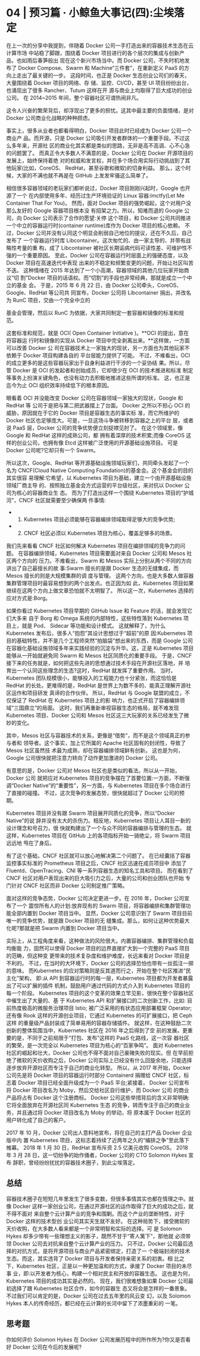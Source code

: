 # 04 | 预习篇 · 小鲸鱼大事记(四):尘埃落定
在上一次的分享中我提到，伴随着 Docker 公司一手打造出来的容器技术生态在云计算市场 中站稳了脚跟，围绕着 Docker 项目进行的各个层次的集成与创新产品，也如雨后春笋般出 现在这个新兴市场当中。而 Docker 公司，不失时机地发布了 Docker Compose、Swarm 和 Machine“三件套”，在重新定义 PaaS 的方向上走出了最关键的一步。
这段时间，也正是 Docker 生态创业公司们的春天，大量围绕着 Docker 项目的网络、存 储、监控、CI/CD，甚至 UI 项目纷纷出台，也涌现出了很多 Rancher、Tutum 这样在开 源与商业上均取得了巨大成功的创业公司。
在 2014~2015 年间，整个容器社区可谓热闹非凡。

 这令人兴奋的繁荣背后，却浮现出了更多的担忧。这其中最主要的负面情绪，是对 Docker 公司商业化战略的种种顾虑。
 
事实上，很多从业者也都看得明白，Docker 项目此时已经成为 Docker 公司一个商业产 品。而开源，只是 Docker 公司吸引开发者群体的一个重要手段。不过这么多年来，开源社 区的商业化其实都是类似的思路，无非是高不高调、心不心急的问题罢了。
而真正令大多数人不满意的是，Docker 公司在 Docker 开源项目的发展上，始终保持着绝 对的权威和发言权，并在多个场合用实际行动挑战到了其他玩家(比如，CoreOS、 RedHat，甚至谷歌和微软)的切身利益。
那么，这个时候，大家的不满也就不再是在 GitHub 上发发牢骚这么简单了。

相信很多容器领域的老玩家们都听说过，Docker 项目刚刚兴起时，Google 也开源了一个 在内部使用多年、经历过生产环境验证的 Linux 容器:lmctfy(Let Me Container That For You)。
然而，面对 Docker 项目的强势崛起，这个对用户没那么友好的 Google 容器项目根本没 有招架之力。所以，知难而退的 Google 公司，向 Docker 公司表示了合作的愿望:关停 这个项目，和 Docker 公司共同推进一个中立的容器运行时(container runtime)库作为 Docker 项目的核心依赖。
不过，Docker 公司并没有认同这个明显会削弱自己地位的提议，还在不久后，自己发布了 一个容器运行时库 Libcontainer。这次匆忙的、由一家主导的、并带有战略性考量的重 构，成了 Libcontainer 被社区长期诟病代码可读性差、可维护性不强的一个重要原因。
至此，Docker 公司在容器运行时层面上的强硬态度，以及 Docker 项目在高速迭代中表现 出来的不稳定和频繁变更的问题，开始让社区叫苦不迭。
这种情绪在 2015 年达到了一个小高潮，容器领域的其他几位玩家开始商议“切 割”Docker 项目的话语权。而“切割”的手段也非常经典，那就是成立一个中立的基金 会。
于是，2015 年 6 月 22 日，由 Docker 公司牵头，CoreOS、Google、RedHat 等公司共 同宣布，Docker 公司将 Libcontainer 捐出，并改名为 RunC 项目，交由一个完全中立的

 基金会管理，然后以 RunC 为依据，大家共同制定一套容器和镜像的标准和规范。
 
这套标准和规范，就是 OCI( Open Container Initiative )。**OCI 的提出，意在将容器运 行时和镜像的实现从 Docker 项目中完全剥离出来。**这样做，一方面可以改善 Docker 公 司在容器技术上一家独大的现状，另一方面也为其他玩家不依赖于 Docker 项目构建各自的 平台层能力提供了可能。
不过，不难看出，OCI 的成立更多的是这些容器玩家出于自身利益进行干涉的一个妥协结 果。所以，尽管 Docker 是 OCI 的发起者和创始成员，它却很少在 OCI 的技术推进和标准 制定等事务上扮演关键角色，也没有动力去积极地推进这些所谓的标准。
这，也正是迄今为止 OCI 组织效率持续低下的根本原因。

眼看着 OCI 并没能改变 Docker 公司在容器领域一家独大的现状，Google 和 RedHat 等 公司于是把与第二把武器摆上了台面。
Docker 之所以不担心 OCI 的威胁，原因就在于它的 Docker 项目是容器生态的事实标 准，而它所维护的 Docker 社区也足够庞大。可是，一旦这场斗争被转移到容器之上的平台 层，或者说 PaaS 层，Docker 公司的竞争优势便立刻捉襟见肘了。
在这个领域里，像 Google 和 RedHat 这样的成熟公司，都  拥有着深厚的技术积累;而像 CoreOS 这样的创业公司，也拥有像 Etcd 这样被广泛使用的开源基础设施项目。
可是 Docker 公司呢?它却只有一个 Swarm。

所以这次，Google、RedHat 等开源基础设施领域玩家们，共同牵头发起了一个名为 CNCF(Cloud Native Computing Foundation)的基金会。这个基金会的目的其实很容 易理解:它希望，以 Kubernetes 项目为基础，建立一个由开源基础设施领域厂商主导 的、按照独立基金会方式运营的平台级社区，来对抗以 Docker 公司为核心的容器商业生 态。
而为了打造出这样一个围绕 Kubernetes 项目的“护城河”，CNCF 社区就需要至少确保两 件事情:
* 1. Kubernetes 项目必须能够在容器编排领域取得足够大的竞争优势;
* 2. CNCF 社区必须以 Kubernetes 项目为核心，覆盖足够多的场景。

我们先来看看 CNCF 社区如何解决 Kubernetes 项目在编排领域的竞争力的问题。
在容器编排领域，Kubernetes 项目需要面对来自 Docker 公司和 Mesos 社区两个方向的 压力。不难看出，Swarm 和 Mesos 实际上分别从两个不同的方向讲出了自己最擅长的故 事:Swarm 擅长的是跟 Docker 生态的无缝集成，而 Mesos 擅长的则是大规模集群的调 度与管理。
这两个方向，也是大多数人做容器集群管理项目时最容易想到的两个出发点。也正因为如 此，Kubernetes 项目如果继续在这两个方向上做文章恐怕就不太明智了。
所以这一次，Kubernetes 选择的应对方式是:Borg。

如果你看过 Kubernetes 项目早期的 GitHub Issue 和 Feature 的话，就会发现它们大多来 自于 Borg 和 Omega 系统的内部特性，这些特性落到 Kubernetes 项目上，就是 Pod、 Sidecar 等功能和设计模式。
这就解释了，为什么 Kubernetes 发布后，很多人“抱怨”其设计思想过于“超前”的原 因:Kubernetes 项目的基础特性，并不是几个工程师突然“拍脑袋”想出来的东西，而是 Google 公司在容器化基础设施领域多年来实践经验的沉淀与升华。这，正是 Kubernetes 项目能够从一开始就避免同 Swarm 和 Mesos 社区同质化的重要手段。
于是，CNCF 接下来的任务就是，如何把这些先进的思想通过技术手段在开源社区落地，并 培育出一个认同这些理念的生态?这时，RedHat 就发挥了重要作用。
当时，Kubernetes 团队规模很小，能够投入的工程能力也十分紧张，而这恰恰是 RedHat 的长处。更难得的是，RedHat 是世界上为数不多的、能真正理解开源社区运作和项目研发 真谛的合作伙伴。
所以，RedHat 与 Google 联盟的成立，不仅保证了 RedHat 在 Kubernetes 项目上的影 响力，也正式开启了容器编排领域“三国鼎立”的局面。
这时，我们再重新审视容器生态的格局，就不难发现 Kubernetes 项目、Docker 公司和 Mesos 社区这三大玩家的关系已经发生了微妙的变化。

 其中，Mesos 社区与容器技术的关系，更像是“借势”，而不是这个领域真正的参与者和 领导者。这个事实，加上它所属的 Apache 社区固有的封闭性，导致了 Mesos 社区虽然技 术最为成熟，却在容器编排领域鲜有创新。
这也是为何，Google 公司很快就把注意力转向了动作更加激进的 Docker 公司。

有意思的是，Docker 公司对 Mesos 社区也是类似的看法。所以从一开始，Docker 公司 就把应对 Kubernetes 项目的竞争摆在了首要位置:一方面，不断强调“Docker Native”的“重要性”，另一方面，与 Kubernetes 项目在多个场合进行了直接的碰撞。
不过，这次竞争的发展态势，很快就超过了 Docker 公司的预期。

Kubernetes 项目并没有跟 Swarm 项目展开同质化的竞争，所以“Docker Native”的说 辞并没有太大的杀伤力。相反地，Kubernetes 项目让人耳目一新的设计理念和号召力，很 快就构建出了一个与众不同的容器编排与管理的生态。
就这样，Kubernetes 项目在 GitHub 上的各项指标开始一骑绝尘，将 Swarm 项目远远地 甩在了身后。

有了这个基础，CNCF 社区就可以放心地解决第二个问题了。
在已经囊括了容器监控事实标准的 Prometheus 项目之后，CNCF 社区迅速在成员项目中 添加了 Fluentd、OpenTracing、CNI 等一系列容器生态的知名工具和项目。
而在看到了 CNCF 社区对用户表现出来的巨大吸引力之后，大量的公司和创业团队也开始 专门针对 CNCF 社区而非 Docker 公司制定推广策略。

面对这样的竞争态势，Docker 公司决定更进一步。在 2016 年，Docker 公司宣布了一个 震惊所有人的计划:放弃现有的 Swarm 项目，将容器编排和集群管理功能全部内置到 Docker 项目当中。
显然，Docker 公司意识到了 Swarm 项目目前唯一的竞争优势，就是跟 Docker 项目的无 缝集成。那么，如何让这种优势最大化呢?那就是把 Swarm 内置到 Docker 项目当中。

 实际上，从工程角度来看，这种做法的风险很大。内置容器编排、集群管理和负载均衡能 力，固然可以使得 Docker 项目的边界直接扩大到一个完整的 PaaS 项目的范畴，但这种变 更带来的技术复杂度和维护难度，长远来看对 Docker 项目是不利的。
不过，在当时的大环境下，Docker 公司的选择恐怕也带有一丝孤注一掷的意味。
而Kubernetes 的应对策略则是反其道而行之，开始在整个社区推进“民主化”架构， 即:从 API 到容器运行时的每一层，Kubernetes 项目都为开发者暴露出了可以扩展的插件 机制，鼓励用户通过代码的方式介入到 Kubernetes 项目的每一个阶段。
Kubernetes 项目的这个变革的效果立竿见影，很快在整个容器社区中催生出了大量的、基 于 Kubernetes API 和扩展接口的二次创新工作，比如:
目前热度极高的微服务治理项目 Istio; 被广泛采用的有状态应用部署框架 Operator;
还有像 Rook 这样的开源创业项目，它通过 Kubernetes 的可扩展接口，把 Ceph 这样 的重量级产品封装成了简单易用的容器存储插件。
就这样，在这种鼓励二次创新的整体氛围当中，Kubernetes 社区在 2016 年之后得到了空 前的发展。更重要的是，不同于之前局限于“打包、发布”这样的 PaaS 化路线，这一次容 器社区的繁荣，是一次完全以 Kubernetes 项目为核心的“百家争鸣”。
面对 Kubernetes 社区的崛起和壮大，Docker 公司也不得不面对自己豪赌失败的现实。但 在早前拒绝了微软的天价收购之后，Docker 公司实际上已经没有什么回旋余地，只能选择 逐步放弃开源社区而专注于自己的商业化转型。
所以，从 2017 年开始，Docker 公司先是将 Docker 项目的容器运行时部分 Containerd 捐赠给 CNCF 社区，标志着 Docker 项目已经全面升级成为一个 PaaS 平台;紧接着， Docker 公司宣布将 Docker 项目改名为 Moby，然后交给社区自行维护，而 Docker 公司 的商业产品将占有 Docker 这个注册商标。
Docker 公司这些举措背后的含义非常明确:它将全面放弃在开源社区同 Kubernetes 生态 的竞争，转而专注于自己的商业业务，并且通过将 Docker 项目改名为 Moby 的举动，将 原本属于 Docker 社区的用户转化成了自己的客户。

2017 年 10 月，Docker 公司出人意料地宣布，将在自己的主打产品 Docker 企业版中内 置 Kubernetes 项目，这标志着持续了近两年之久的“编排之争”至此落下帷幕。
2018 年 1 月 30 日，RedHat 宣布斥资 2.5 亿美元收购 CoreOS。
2018 年 3 月 28 日，这一切纷争的始作俑者，Docker 公司的 CTO Solomon Hykes 宣布 辞职，曾经纷纷扰扰的容器技术圈子，到此尘埃落定。
## 总结
容器技术圈子在短短几年里发生了很多变数，但很多事情其实也都在情理之中。就像 Docker 这样一家创业公司，在通过开源社区的运作取得了巨大的成功之后，就不得不面对 来自整个云计算产业的竞争和围剿。而这个产业的垄断特性，对于 Docker 这样的技术型创 业公司其实天生就不友好。
在这种局势下，接受微软的天价收购，在大多数人看来都是一个非常明智和实际的选择。可 是 Solomon Hykes 却多少带有一些理想主义的影子，既然不甘于“寄人篱下”，那他就 必须带领 Docker 公司去对抗来自整个云计算产业的压力。
只不过，Docker 公司最后选择的对抗方式，是将开源项目与商业产品紧密绑定，打造了一 个极端封闭的技术生态。而这，其实违背了 Docker 项目与开发者保持亲密关系的初衷。相 比之下，Kubernetes 社区，正是以一种更加温和的方式，承接了 Docker 项目的未尽事 业，即:以开发者为核心，构建一个相对民主和开放的容器生态。
这也是为何，Kubernetes 项目的成功其实是必然的。
现在，我们很难想象如果 Docker 公司最初选择了跟 Kubernetes 社区合作，如今的容器生 态又将会是怎样的一番景象。不过我们可以肯定的是，Docker 公司在过去五年里的风云变 幻，以及 Solomon Hykes 本人的传奇经历，都已经在云计算的长河中留下了浓墨重彩的 一笔。
## 思考题
你如何评价 Solomon Hykes 在 Docker 公司发展历程中的所作所为?你又是否看好 Docker 公司在今后的发展呢?
